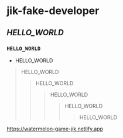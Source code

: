 # jik-fake-developer
## *HELLO_WORLD*
### `HELLO_WORLD`
- HELLO_WORLD
> HELLO_WORLD
> > HELLO_WORLD
> > > HELLO_WORLD
> > > > HELLO_WORLD
> > > > > HELLO_WORLD

https://watermelon-game-jik.netlify.app
